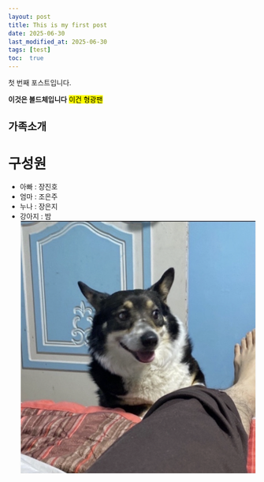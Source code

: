 ```yaml
---
layout: post
title: This is my first post
date: 2025-06-30 
last_modified_at: 2025-06-30
tags: [test]
toc:  true
---
```


첫 번째 포스트입니다.

<strong>이것은 볼드체입니다</strong>
<mark>이건 형광팬</mark>

## 가족소개
# 구성원
- 아빠 : 장진호
- 엄마 : 조은주
- 누나 : 장은지
- 강아지 : 밤
![alt 밤이사진](/img/Bam.png)
